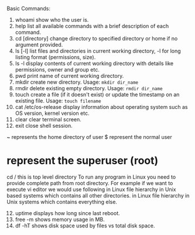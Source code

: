 Basic Commands:
1. whoami show who the user is.
2.  help list all available commands with a brief description of each command.
3. cd [directory] change directory to specified directory or home if no argument provided.
4. ls [-l] list files and directories in current working directory, -l for long listing format (permissions, size).
4. ls -l display contents of current working directory with details like permissions, owner and group etc.
5. pwd print name of current working directory.
6. mkdir create new directory. Usage: `mkdir dir_name`
7. rmdir delete existing empty directory. Usage: `rmdir dir_name`
8. touch create a file (if it doesn't exist) or update the timestamp on an existing file. Usage: `touch filename`
9. cat /etc/os-release display information about operating system such as OS version, kernel version etc.
10. clear clear terminal screen.
11. exit close shell session.

~ represents the home directory of user
$ represent the normal user
# represent the superuser (root)

cd / this is top level directory
To run any program in Linux you need to provide complete path from root directory. For example if we want to execute vi editor we would use following in Linux file hierarchy in Unix based systems which contains all other directories. in Linux file hierarchy in Unix systems which contains everything else. 

12. uptime  displays how long since last reboot.
13. free -m shows memory usage in MB.
14. df -hT shows disk space used by files vs total disk space.

